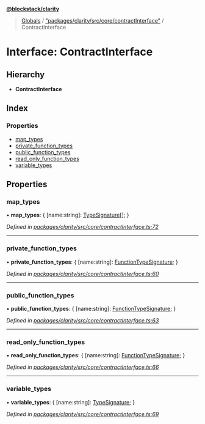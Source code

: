 **[@blockstack/clarity](../README.md)**

> [Globals](../globals.md) / ["packages/clarity/src/core/contractInterface"](../modules/_packages_clarity_src_core_contractinterface_.md) / ContractInterface

# Interface: ContractInterface

## Hierarchy

- **ContractInterface**

## Index

### Properties

- [map_types](_packages_clarity_src_core_contractinterface_.contractinterface.md#map_types)
- [private_function_types](_packages_clarity_src_core_contractinterface_.contractinterface.md#private_function_types)
- [public_function_types](_packages_clarity_src_core_contractinterface_.contractinterface.md#public_function_types)
- [read_only_function_types](_packages_clarity_src_core_contractinterface_.contractinterface.md#read_only_function_types)
- [variable_types](_packages_clarity_src_core_contractinterface_.contractinterface.md#variable_types)

## Properties

### map_types

• **map_types**: { [name:string]: [TypeSignature](_packages_clarity_src_core_contractinterface_.typesignature.md)[]; }

_Defined in [packages/clarity/src/core/contractInterface.ts:72](https://github.com/blockstack/clarity-js-sdk/blob/711ac7c/packages/clarity/src/core/contractInterface.ts#L72)_

---

### private_function_types

• **private_function_types**: { [name:string]: [FunctionTypeSignature](_packages_clarity_src_core_contractinterface_.functiontypesignature.md); }

_Defined in [packages/clarity/src/core/contractInterface.ts:60](https://github.com/blockstack/clarity-js-sdk/blob/711ac7c/packages/clarity/src/core/contractInterface.ts#L60)_

---

### public_function_types

• **public_function_types**: { [name:string]: [FunctionTypeSignature](_packages_clarity_src_core_contractinterface_.functiontypesignature.md); }

_Defined in [packages/clarity/src/core/contractInterface.ts:63](https://github.com/blockstack/clarity-js-sdk/blob/711ac7c/packages/clarity/src/core/contractInterface.ts#L63)_

---

### read_only_function_types

• **read_only_function_types**: { [name:string]: [FunctionTypeSignature](_packages_clarity_src_core_contractinterface_.functiontypesignature.md); }

_Defined in [packages/clarity/src/core/contractInterface.ts:66](https://github.com/blockstack/clarity-js-sdk/blob/711ac7c/packages/clarity/src/core/contractInterface.ts#L66)_

---

### variable_types

• **variable_types**: { [name:string]: [TypeSignature](_packages_clarity_src_core_contractinterface_.typesignature.md); }

_Defined in [packages/clarity/src/core/contractInterface.ts:69](https://github.com/blockstack/clarity-js-sdk/blob/711ac7c/packages/clarity/src/core/contractInterface.ts#L69)_
